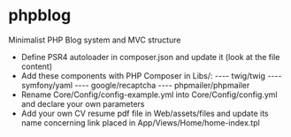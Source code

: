 # phpblog
Minimalist PHP Blog system and MVC structure
- Define PSR4 autoloader in composer.json and update it (look at the file content)
- Add these components with PHP Composer in Libs/: 
---- twig/twig
---- symfony/yaml
---- google/recaptcha
---- phpmailer/phpmailer
- Rename Core/Config/config-example.yml into Core/Config/config.yml and declare your own parameters
- Add your own CV resume pdf file in Web/assets/files and update its name concerning link placed in App/Views/Home/home-index.tpl

